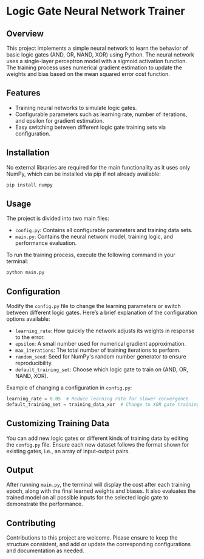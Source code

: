 # Logic Gate Neural Network Trainer

## Overview
This project implements a simple neural network to learn the behavior of basic logic gates (AND, OR, NAND, XOR) using Python. The neural network uses a single-layer perceptron model with a sigmoid activation function. The training process uses numerical gradient estimation to update the weights and bias based on the mean squared error cost function.

## Features
- Training neural networks to simulate logic gates.
- Configurable parameters such as learning rate, number of iterations, and epsilon for gradient estimation.
- Easy switching between different logic gate training sets via configuration.

## Installation
No external libraries are required for the main functionality as it uses only NumPy, which can be installed via pip if not already available:

```bash
pip install numpy
```

## Usage
The project is divided into two main files:
- `config.py`: Contains all configurable parameters and training data sets.
- `main.py`: Contains the neural network model, training logic, and performance evaluation.

To run the training process, execute the following command in your terminal:

```bash
python main.py
```

## Configuration
Modify the `config.py` file to change the learning parameters or switch between different logic gates. Here’s a brief explanation of the configuration options available:

- `learning_rate`: How quickly the network adjusts its weights in response to the error.
- `epsilon`: A small number used for numerical gradient approximation.
- `max_iterations`: The total number of training iterations to perform.
- `random_seed`: Seed for NumPy's random number generator to ensure reproducibility.
- `default_training_set`: Choose which logic gate to train on (AND, OR, NAND, XOR).

Example of changing a configuration in `config.py`:

```python
learning_rate = 0.05  # Reduce learning rate for slower convergence
default_training_set = training_data_xor  # Change to XOR gate training
```

## Customizing Training Data
You can add new logic gates or different kinds of training data by editing the `config.py` file. Ensure each new dataset follows the format shown for existing gates, i.e., an array of input-output pairs.

## Output
After running `main.py`, the terminal will display the cost after each training epoch, along with the final learned weights and biases. It also evaluates the trained model on all possible inputs for the selected logic gate to demonstrate the performance.

## Contributing
Contributions to this project are welcome. Please ensure to keep the structure consistent, and add or update the corresponding configurations and documentation as needed.
